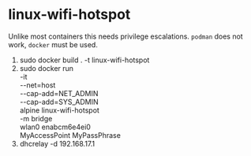 # linux-wifi-hotspot

Unlike most containers this needs privilege escalations. `podman` does not work, `docker` must be used.

1. sudo docker build . -t linux-wifi-hotspot
2. sudo docker run \
    -it \
    --net=host \
    --cap-add=NET_ADMIN \
    --cap-add=SYS_ADMIN \
    alpine
    linux-wifi-hotspot \
    -m bridge \
    wlan0 enabcm6e4ei0 \
    MyAccessPoint MyPassPhrase
4. dhcrelay -d 192.168.17.1
